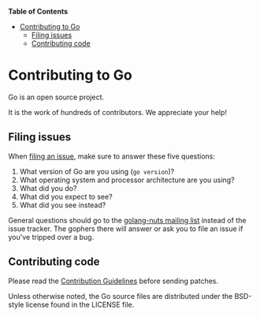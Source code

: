<!-- START doctoc generated TOC please keep comment here to allow auto update -->
<!-- DON'T EDIT THIS SECTION, INSTEAD RE-RUN doctoc TO UPDATE -->
**Table of Contents**

- [Contributing to Go](#contributing-to-go)
  - [Filing issues](#filing-issues)
  - [Contributing code](#contributing-code)

<!-- END doctoc generated TOC please keep comment here to allow auto update -->

# Contributing to Go

Go is an open source project.

It is the work of hundreds of contributors. We appreciate your help!

## Filing issues

When [filing an issue](https://github.com/golang/oauth2/issues), make sure to answer these five questions:

1.  What version of Go are you using (`go version`)?
2.  What operating system and processor architecture are you using?
3.  What did you do?
4.  What did you expect to see?
5.  What did you see instead?

General questions should go to the [golang-nuts mailing list](https://groups.google.com/group/golang-nuts) instead of the issue tracker.
The gophers there will answer or ask you to file an issue if you've tripped over a bug.

## Contributing code

Please read the [Contribution Guidelines](https://golang.org/doc/contribute.html)
before sending patches.

Unless otherwise noted, the Go source files are distributed under
the BSD-style license found in the LICENSE file.
